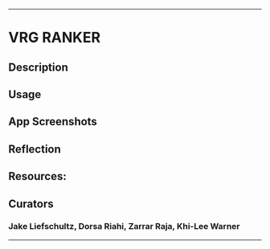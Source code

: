  - - - -
# VRG RANKER
## Description

## Usage
## App Screenshots
## Reflection
## Resources:
## Curators
### Jake Liefschultz, Dorsa Riahi, Zarrar Raja, Khi-Lee Warner
 - - - -
